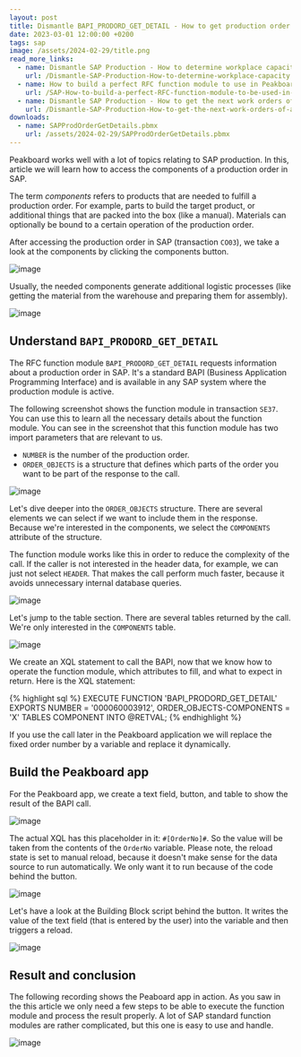 ```yaml
---
layout: post
title: Dismantle BAPI_PRODORD_GET_DETAIL - How to get production order details from SAP
date: 2023-03-01 12:00:00 +0200
tags: sap
image: /assets/2024-02-29/title.png
read_more_links:
  - name: Dismantle SAP Production - How to determine workplace capacity
    url: /Dismantle-SAP-Production-How-to-determine-workplace-capacity.html
  - name: How to build a perfect RFC function module to use in Peakboard
    url: /SAP-How-to-build-a-perfect-RFC-function-module-to-be-used-in-Peakboard.html
  - name: Dismantle SAP Production - How to get the next work orders of a workplace by using COOIS transaction
    url: /Dismantle-SAP-Production-How-to-get-the-next-work-orders-of-a-workplace-by-using-COOIS-transaction-in-Peakboard.html
downloads:
  - name: SAPProdOrderGetDetails.pbmx
    url: /assets/2024-02-29/SAPProdOrderGetDetails.pbmx
---
```

Peakboard works well with a lot of topics relating to SAP production. In this, article we will learn how to access the components of a production order in SAP.

The term *components* refers to products that are needed to fulfill a production order. For example, parts to build the target product, or additional things that are packed into the box (like a manual). Materials can optionally be bound to a certain operation of the production order.

After accessing the production order in SAP (transaction `CO03`), we take a look at the components by clicking the components button.

![image](/assets/2024-02-29/005.png)

Usually, the needed components generate additional logistic processes (like getting the material from the warehouse and preparing them for assembly). 

![image](/assets/2024-02-29/010.png)

## Understand `BAPI_PRODORD_GET_DETAIL`

The RFC function module `BAPI_PRODORD_GET_DETAIL` requests information about a production order in SAP. It's a standard BAPI (Business Application Programming Interface) and is available in any SAP system where the production module is active.

The following screenshot shows the function module in transaction `SE37`. You can use this to learn all the necessary details about the function module.
You can see in the screenshot that this function module has two import parameters that are relevant to us.
* `NUMBER` is the number of the production order.
* `ORDER_OBJECTS` is a structure that defines which parts of the order you want to be part of the response to the call. 

![image](/assets/2024-02-29/020.png)

Let's dive deeper into the `ORDER_OBJECTS` structure. There are several elements we can select if we want to include them in the response. Because we're interested in the components, we select the `COMPONENTS` attribute of the structure.

The function module works like this in order to reduce the complexity of the call. If the caller is not interested in the header data, for example, we can just not select `HEADER`. That makes the call perform much faster, because it avoids unnecessary internal database queries. 

![image](/assets/2024-02-29/030.png)

Let's jump to the table section. There are several tables returned by the call. We're only interested in the `COMPONENTS` table.

![image](/assets/2024-02-29/040.png)

We create an XQL statement to call the BAPI, now that we know how to operate the function module, which attributes to fill, and what to expect in return. Here is the XQL statement:

{% highlight sql %}
EXECUTE FUNCTION 'BAPI_PRODORD_GET_DETAIL'
   EXPORTS
      NUMBER = '000060003912',
      ORDER_OBJECTS-COMPONENTS = 'X'
   TABLES
      COMPONENT
      INTO @RETVAL;
{% endhighlight %}

If you use the call later in the Peakboard application we will replace the fixed order number by a variable and replace it dynamically.

## Build the Peakboard app

For the Peakboard app, we create a text field, button, and table to show the result of the BAPI call.

![image](/assets/2024-02-29/045.png)

The actual XQL has this placeholder in it: `#[OrderNo]#`. So the value will be taken from the contents of the `OrderNo` variable. Please note, the reload state is set to manual reload, because it doesn't make sense for the data source to run automatically. We only want it to run because of the code behind the button.

![image](/assets/2024-02-29/050.png)

Let's have a look at the Building Block script behind the button. It writes the value of the text field (that is entered by the user) into the variable and then triggers a reload.

![image](/assets/2024-02-29/060.png)

## Result and conclusion

The following recording shows the Peaboard app in action. As you saw in the this article we only need a few steps to be able to execute the function module and process the result properly. A lot of SAP standard function modules are rather complicated, but this one is easy to use and handle. 

![image](/assets/2024-02-29/result.gif)